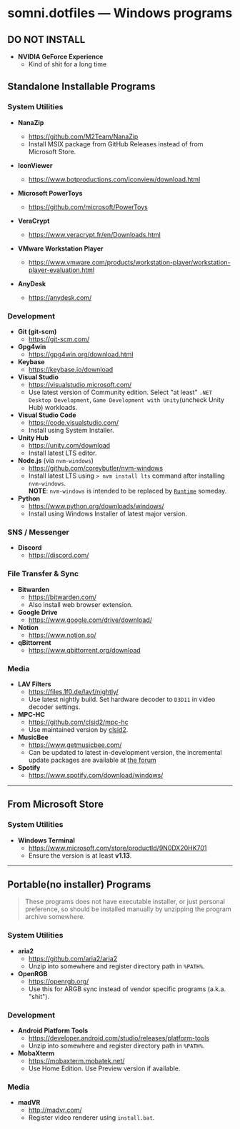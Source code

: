 somni.dotfiles ― Windows programs
=================================

## DO NOT INSTALL
- **NVIDIA GeForce Experience**
  - Kind of shit for a long time

## Standalone Installable Programs
### System Utilities
- **NanaZip**
  - https://github.com/M2Team/NanaZip
  - Install MSIX package from GitHub Releases instead of from Microsoft Store.
- **IconViewer**
  - https://www.botproductions.com/iconview/download.html
- **Microsoft PowerToys**
  - https://github.com/microsoft/PowerToys
- **VeraCrypt**
  - https://www.veracrypt.fr/en/Downloads.html
- **VMware Workstation Player**
  - https://www.vmware.com/products/workstation-player/workstation-player-evaluation.html
- **AnyDesk**

  - https://anydesk.com/

### Development
- **Git (git-scm)**
  - https://git-scm.com/
- **Gpg4win**
  - https://gpg4win.org/download.html
- **Keybase**
  - https://keybase.io/download
- **Visual Studio**
  - https://visualstudio.microsoft.com/
  - Use latest version of Community edition. Select "at least" `.NET Desktop Development`, `Game Development with Unity`(uncheck Unity Hub) workloads.
- **Visual Studio Code**
  - https://code.visualstudio.com/
  - Install using System Installer.
- **Unity Hub**
  - https://unity.com/download
  - Install latest LTS editor.
- **Node.js** (via `nvm-windows`)
  - https://github.com/coreybutler/nvm-windows
  - Install latest LTS using `> nvm install lts` command after installing `nvm-windows`.<br/>**NOTE**: `nvm-windows` is intended to be replaced by [`Runtime`](https://github.com/coreybutler/nvm-windows/wiki/Runtime) someday.
- **Python**
  - https://www.python.org/downloads/windows/
  - Install using Windows Installer of latest major version.

### SNS / Messenger
- **Discord**
  - https://discord.com/

### File Transfer & Sync
- **Bitwarden**
  - https://bitwarden.com/
  - Also install web browser extension.
- **Google Drive**
  - https://www.google.com/drive/download/
- **Notion**
  - https://www.notion.so/
- **qBittorrent**
  - https://www.qbittorrent.org/download

### Media
- **LAV Filters**
  - https://files.1f0.de/lavf/nightly/
  - Use latest nightly build. Set hardware decoder to `D3D11` in video decoder settings.
- **MPC-HC**
  - https://github.com/clsid2/mpc-hc
  - Use maintained version by [clsid2](https://github.com/clsid2).
- **MusicBee**
  - https://www.getmusicbee.com/
  - Can be updated to latest in-development version, the incremental update packages are available at [the forum](https://getmusicbee.com/forum/index.php?board=6.0)
- **Spotify**
  - https://www.spotify.com/download/windows/

---

## From Microsoft Store
### System Utilities
- **Windows Terminal**
  - https://www.microsoft.com/store/productId/9N0DX20HK701
  - Ensure the version is at least **v1.13**.

---

## Portable(no installer) Programs
> These programs does not have executable installer, or just personal preference, so should be installed manually by unzipping the program archive somewhere.

### System Utilities
- **aria2**
  - https://github.com/aria2/aria2
  - Unzip into somewhere and register directory path in `%PATH%`.
- **OpenRGB**
  - https://openrgb.org/
  - Use this for ARGB sync instead of vendor specific programs (a.k.a. "shit").

### Development
- **Android Platform Tools**
  - https://developer.android.com/studio/releases/platform-tools
  - Unzip into somewhere and register directory path in `%PATH%`.
- **MobaXterm**
  - https://mobaxterm.mobatek.net/
  - Use Home Edition. Use Preview version if available.

### Media
- **madVR**
  - http://madvr.com/
  - Register video renderer using `install.bat`.
